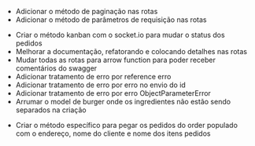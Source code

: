 - Adicionar o método de paginação nas rotas
- Adicionar o método de parâmetros de requisição nas rotas
<!-- - Criar automação com o nodecron do salesSummary - diario - semanal- mensal -->
- Criar o método kanban com o socket.io para mudar o status dos pedidos
- Melhorar a documentação, refatorando e colocando detalhes nas rotas
- Mudar todas as rotas para arrow function para poder receber comentários do swagger
- Adicionar tratamento de erro por reference erro
- Adicionar tratamento de erro por erro no envio do id
- Adicionar tratamento de erro por erro ObjectParameterError
- Arrumar o model de burger onde os ingredientes não estão sendo separados na criação
<!-- - Criar um método específico para o a criação do order -->
- Criar o método específico para pegar os pedidos do order populado com o endereço, nome do cliente e nome dos itens pedidos
